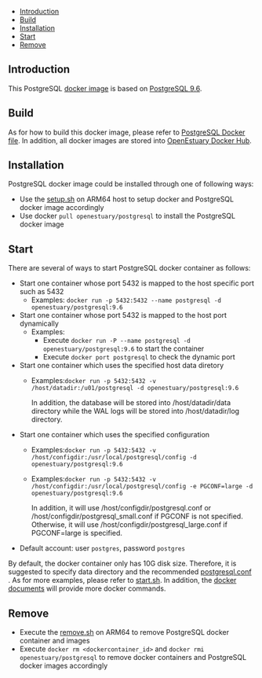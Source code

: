 * [Introduction](#1)
* [Build ](#2)
* [Installation](#3)
* [Start](#4)
* [Remove](#5)

## <a name="1">Introduction</a>

This PostgreSQL [docker image](https://docs.docker.com/) is based on [PostgreSQL 9.6](https://ftp.postgresql.org/pub/source/v9.6.1/postgresql-9.6.1.tar.gz).


## <a name="2">Build</a>
As for how to build this docker image, please refer to [PostgreSQL Docker file](https://github.com/open-estuary/dockerfiles/tree/master/postgresql).
In addition, all docker images are stored into [OpenEstuary Docker Hub](https://cloud.docker.com/app/openestuary).

## <a name="3">Installation</a>
PostgreSQL docker image could be installed through one of following ways:  
- Use the [setup.sh](https://github.com/open-estuary/packages/blob/master/docker_apps/postgresql/setup.sh) on ARM64 host to setup docker and PostgreSQL docker image accordingly
- Use docker `pull openestuary/postgresql` to install the PostgreSQL docker image  

## <a name="4">Start</a>
There are several of ways to start PostgreSQL docker container as follows:
- Start one container whose port 5432 is mapped to the host specific port such as 5432
  - Examples: `docker run -p 5432:5432 --name postgresql -d openestuary/postgresql:9.6`
- Start one container whose port 5432 is mapped to the host port dynamically
  - Examples:
    - Execute `docker run -P --name postgresql -d openestuary/postgresql:9.6` to start the container
    - Execute `docker port postgresql` to check the dynamic port
- Start one container which uses the specified host data diretory 
  - Examples:`docker run -p 5432:5432 -v /host/datadir:/u01/postgresql -d openestuary/postgresql:9.6`

    In addition, the database will be stored into /host/datadir/data directory while the WAL logs will be stored into /host/datadir/log directory. 
- Start one container which uses the specified configuration
  - Examples:`docker run -p 5432:5432 -v /host/configdir:/usr/local/postgresql/config -d openestuary/postgresql:9.6`
  - Examples:`docker run -p 5432:5432 -v /host/configdir:/usr/local/postgresql/config -e PGCONF=large -d openestuary/postgresql:9.6`
            
    In addition, it will use /host/configdir/postgresql.conf or /host/configdir/postgresql_small.conf if PGCONF is not specified. Otherwise, it will use /host/configdir/postgresql_large.conf if PGCONF=large is specified.
- Default account: user `postgres`, password `postgres`

By default, the docker container only has 10G disk size. Therefore, it is suggested to specify data directory and the recommended [postgresql.conf](https://github.com/open-estuary/packages/blob/master/docker_apps/postgresql/postgresql.conf) . 
As for more examples, please refer to [start.sh](https://github.com/open-estuary/packages/blob/master/docker_apps/postgresql/start.sh).
In addition, the [docker documents](https://docs.docker.com/) will provide more docker commands.
                                                   
## <a name="5">Remove</a>
- Execute the [remove.sh](https://github.com/open-estuary/packages/blob/master/docker_apps/postgresql/remove.sh) on ARM64 to remove PostgreSQL docker container and images 
- Execute `docker rm <dockercontainer_id>` and `docker rmi openestuary/postgresql` to remove docker containers and PostgreSQL docker images accordingly

